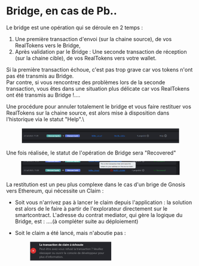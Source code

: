 # Bridge, en cas de Pb..

Le bridge est une opération qui se déroule en 2 temps :

1. Une première transaction d'envoi (sur la chaine source), de vos RealTokens vers le Bridge,
2. Après validation par le Bridge : Une seconde transaction de réception (sur la chaine cible), de vos RealTokens vers votre wallet.

Si la première transaction échoue, c'est pas trop grave car vos tokens n'ont pas été transmis au Bridge.\
Par contre, si vous rencontrez des problèmes lors de la seconde transaction, vous êtes dans une situation plus délicate car vos RealTokens ont été transmis au Bridge !....

Une procédure pour annuler totalement le bridge et vous faire restituer vos RealTokens sur la chaine source, est alors mise à disposition dans l'historique via le statut "Help".\\

<figure><img src="../../.gitbook/assets/image (8) (1).png" alt="" width="563"><figcaption></figcaption></figure>

Une fois réalisée, le statut de l'opération de Bridge sera "Recovered"

<figure><img src="../../.gitbook/assets/image (1) (1) (1) (1) (1) (1).png" alt="" width="563"><figcaption></figcaption></figure>

La restitution est un peu plus complexe dans le cas d'un brige de Gnosis vers Ethereum, qui nécessite un Claim :

* Soit vous n'arrivez pas à lancer le claim depuis l'application : la solution est alors de le faire à partir de l'explorateur directement sur le smartcontract. L'adresse du contrat mediator, qui gère la logique du Bridge, est : ....(à compléter suite au déploiement)
*   Soit le claim a été lancé, mais n'aboutie pas :

    <figure><img src="../../.gitbook/assets/image (2) (1) (1) (1) (1) (1).png" alt="" width="218"><figcaption></figcaption></figure>

